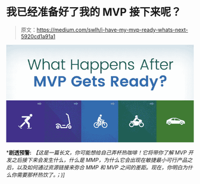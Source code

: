 # 我已经准备好了我的 MVP 接下来呢？

> 原文：<https://medium.com/swlh/i-have-my-mvp-ready-whats-next-5920cd1a91a1>

![](img/97966ed9ca05151a521631891e348309.png)

***剧透预警:** *【这是一篇长文，你可能想给自己弄杯热咖啡！它将带你了解 MVP 开发之后接下来会发生什么，什么是 MMP，为什么它会出现在敏捷最小可行产品之后，以及如何通过资源链接来弥合 MMP 和 MVP 之间的差距。现在，你明白为什么你需要那杯热饮了。；)]*